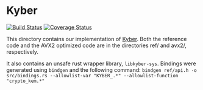 # Kyber 

[![Build Status](https://travis-ci.org/pq-crystals/kyber.svg?branch=master)](https://travis-ci.org/pq-crystals/kyber) [![Coverage Status](https://coveralls.io/repos/github/pq-crystals/kyber/badge.svg?branch=master)](https://coveralls.io/github/pq-crystals/kyber?branch=master)

This directory contains our implementation of [Kyber](https://eprint.iacr.org/2017/634). Both the reference code and the AVX2 optimized code are in the directories ref/ and avx2/, respectively.

It also contains an unsafe rust wrapper library, `libkyber-sys`. 
Bindings were generated using `bindgen` and the following command:
```bindgen ref/api.h -o src/bindings.rs --allowlist-var "KYBER_.*" --allowlist-function "crypto_kem.*"```

